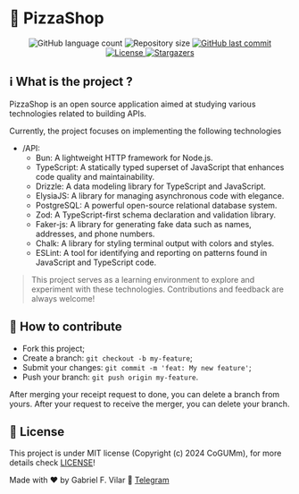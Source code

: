 # 🍕 PizzaShop

<p align="center">
  <img alt="GitHub language count" src="https://img.shields.io/github/languages/count/cogumm/pizzashop?color=%2304D361">

  <img alt="Repository size" src="https://img.shields.io/github/repo-size/cogumm/pizzashop">

  <a href="https://github.com/cogumm/mylinux/commits/master">
    <img alt="GitHub last commit" src="https://img.shields.io/github/last-commit/cogumm/pizzashop">
  </a>

  <a href="#memo-license">
    <img alt="License" src="https://img.shields.io/badge/license-MIT-brightgreen">
  </a>

   <a href="https://github.com/cogumm/pizzashop/stargazers">
    <img alt="Stargazers" src="https://img.shields.io/github/stars/cogumm/pizzashop?style=social">
  </a>
</p>

## :information_source: What is the project ?

PizzaShop is an open source application aimed at studying various technologies related to building APIs.

Currently, the project focuses on implementing the following technologies
- /API:
  - Bun: A lightweight HTTP framework for Node.js.
  - TypeScript: A statically typed superset of JavaScript that enhances code quality and maintainability.
  - Drizzle: A data modeling library for TypeScript and JavaScript.
  - ElysiaJS: A library for managing asynchronous code with elegance.
  - PostgreSQL: A powerful open-source relational database system.
  - Zod: A TypeScript-first schema declaration and validation library.
  - Faker-js: A library for generating fake data such as names, addresses, and phone numbers.
  - Chalk: A library for styling terminal output with colors and styles.
  - ESLint: A tool for identifying and reporting on patterns found in JavaScript and TypeScript code.
 
> This project serves as a learning environment to explore and experiment with these technologies. Contributions and feedback are always welcome!

## 🤔 How to contribute

-   Fork this project;
-   Create a branch: `git checkout -b my-feature`;
-   Submit your changes: `git commit -m 'feat: My new feature'`;
-   Push your branch: `git push origin my-feature`.

After merging your receipt request to done, you can delete a branch from yours. After your request to receive the merger, you can delete your branch.

## :memo: License

This project is under MIT license (Copyright (c) 2024 CoGUMm), for more details check [LICENSE][license]!

Made with ♥ by Gabriel F. Vilar :wave: [Telegram][telegram]

[license]: https://cogumm.mit-license.org/
[telegram]: https://t.me/CoGUMm

